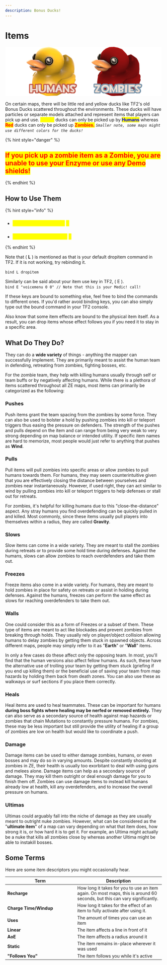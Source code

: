 ```yaml
---
description: Bonus Ducks!
---
```


# Items

![](../../.gitbook/assets/Ducks.png)

On certain maps, there will be little red and yellow ducks like TF2's old Bonus Ducks scattered throughout the environments. These ducks will have particles or separate models attached and represent items that players can pick up and use. <mark style="color:yellow;">**Yellow**</mark> ducks can only be picked up by <mark style="color:blue;">**Humans**</mark> whereas <mark style="color:red;">**Red**</mark> ducks can only be picked up <mark style="color:red;">**Zombies.**</mark> _`Smaller note, some maps might use different colors for the ducks!`_

{% hint style="danger" %}
## <mark style="color:red;">If you pick up a zombie item as a Zombie, you are unable to use your Enzyme or use any Demo shields!</mark>
{% endhint %}

## How to Use Them

{% hint style="info" %}
* ### <mark style="color:yellow;">To use an item, press</mark> <mark style="color:yellow;"></mark><mark style="color:yellow;">**E**</mark>
* ### <mark style="color:yellow;">To drop an item, press</mark> <mark style="color:yellow;"></mark><mark style="color:yellow;">**L**</mark>
{% endhint %}

Note that ( **L** ) is mentioned as that is your default dropitem command in TF2. If it is not working, try rebinding it.&#x20;

`bind L dropitem`

Similarly can be said about your item use key in TF2, ( E ).\
`bind E "voicemenu 0 0" // Note that this is your Medic! call!`

If these keys are bound to something else, feel free to bind the commands to different ones. If you'd rather avoid binding keys, you can also simply type out the bound command in your TF2 console.

Also know that some item effects are bound to the physical item itself. As a result, you can drop items whose effect follows you if you need it to stay in a specific area.

## What Do They Do?

They can do a **wide variety** of things - anything the mapper can successfully implement. They are primarily meant to assist the human team in defending, retreating from zombies, fighting bosses, etc.

For the zombie team, they help with killing humans usually through self or team buffs or by negatively affecting humans. While there is a plethora of items scattered throughout all ZE maps, most items can primarily be categorized as the following:

### Pushes

Push items grant the team spacing from the zombies by some force. They can also be used to bolster a hold by pushing zombies into kill or teleport triggers thus easing the pressure on defenders. The strength of the pushes and pulls depend on the item and can range from being very weak to very strong depending on map balance or intended utility. If specific item names are hard to memorize, most people would just refer to anything that pushes as **Wind**.

### Pulls

Pull items will pull zombies into specific areas or allow zombies to pull humans towards them. For humans, they may seem counterintuitive given that you are effectively closing the distance between yourselves and zombies near instantaneously. However, if used right, they can act similar to wind by pulling zombies into kill or teleport triggers to help defenses or stall out for retreats.&#x20;

For zombies, it's helpful for killing humans due to this "close-the-distance" aspect. Any stray humans you find overdefending can be quickly pulled in and killed. Most commonly, since these items usually pull players into themselves within a radius, they are called **Gravity**.

### Slows

Slow items can come in a wide variety. They are meant to stall the zombies during retreats or to provide some hold time during defenses. Against the humans, slows can allow zombies to reach overdefenders and take them out.

### Freezes

Freeze items also come in a wide variety. For humans, they are meant to hold zombies in place for safety on retreats or assist in holding during defenses. Against the humans, freezes can perform the same effect as slows for reaching overdefenders to take them out.

### Walls

One could consider this as a form of Freezes or a subset of them. These type of items are meant to act like blockades and prevent zombies from breaking through holds. They usually rely on player/object collision allowing humans to delay zombies by getting them stuck in spawned objects. Across different maps, people may simply refer to it as "**Earth**" or "**Wall**" items.

In only a few cases do these affect only the opposing team. In most, you'll find that the human versions also affect fellow humans. As such, these have the alternative use of trolling your team by getting them stuck (griefing if you end up killing them) or the beneficial use of saving your team from map hazards by holding them back from death zones. You can also use these as walkways or surf sections if you place them correctly.

### Heals

Heal items are used to heal teammates. These can be important for humans **during boss fights where healing may be nerfed or removed entirely.** They can also serve as a secondary source of health against map hazards or zombies that chain Mutations to constantly pressure humans. For zombies, these may be less important but still provide the utility of healing if a group of zombies are low on health but would like to coordinate a push.

### Damage

Damage items can be used to either damage zombies, humans, or even bosses and may do so in varying amounts. Despite constantly shooting at zombies in ZE, their health is usually too exorbitant to deal with using guns and melees alone. Damage items can help as a secondary source of damage. They may kill them outright or deal enough damage for you to finish them off. Zombies can use damage items to instead kill humans already low at health, kill any overdefenders, and to increase the overall pressure on humans.

### Ultimas

Ultimas could arguably fall into the niche of damage as they are usually meant to outright nuke zombies. However, what can be considered as the "**ultimate item**" of a map can vary depending on what that item does, how strong it is, or how hard it is to get it. For example, an Ultima might actually be a nuke that kills all zombies close by whereas another Ultima might be able to instakill bosses.

## Some Terms

Here are some item descriptors you might occasionally hear.

<table><thead><tr><th width="211">Term</th><th>Description</th></tr></thead><tbody><tr><td><strong>Recharge</strong></td><td>How long it takes for you to use an item again. On most maps, this is around 60 seconds, but this can vary significantly.</td></tr><tr><td><strong>Charge Time/Windup</strong></td><td>How long it takes for the effect of an item to fully activate after using it.</td></tr><tr><td><strong>Uses</strong></td><td>The amount of times you can use an item</td></tr><tr><td><strong>Linear</strong></td><td>The item affects a line in front of it</td></tr><tr><td><strong>AoE</strong></td><td>The item affects a radius around it</td></tr><tr><td><strong>Static</strong></td><td>The item remains in-place wherever it was used</td></tr><tr><td><strong>"Follows You"</strong></td><td>The item follows you while it's active</td></tr></tbody></table>

